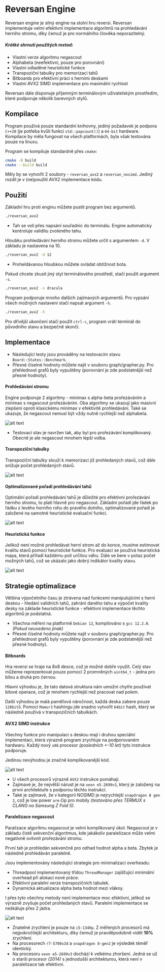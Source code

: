 # Reversan Engine
Reversan engine je silný engine na stolní hru reversi. Reversan implementuje velmi efektivní implementace algoritmů na prohledávání herního stromu, díky čemuž je pro normálního člověka neporazitelný.

##### Krátké shrnutí použitých metod:
- Vlastní verze algoritmu negascout
- Alphabeta (neefektivní, pouze pro porovnání)
- Vlastní odladěné heuristické funkce
- Transpoziční tabulky pro memorizaci tahů
- Bitboards pro efektivní práci s herními deskami
- Vlastní AVX2 SIMD implementace pro maximální rychlost

Reversan dále disponuje příjemným terminálovým uživatelským prostředím, které podporuje několik barevných stylů.

## Kompilace
Program používá pouze standardní knihovny, jediný požadavek je podpora `C++20` (je potřeba kvůli funkci `std::popcount()`) a `64-bit` hardware. Kompilace by měla fungovat na všech platformách, byla však testována pouze na linuxu.

Program se kompiluje standardně přes `cmake`:
```bash
cmake -B build
cmake --build build
```
Měly by se vytvořit 2 soubory - `reversan_avx2` a `reversan_nosimd`. Jediný rozdíl je v (ne)použití AVX2 implementace kódu.

## Použití
Základní hru proti enginu můžete pustit program bez argumentů.
```bash
./reversan_avx2
```
- Tah se volí přes napsání souřadnic do terminálu. Engine automaticky kontroluje validitu zvoleného tahu.

Hloubku prohledávání herního stromu můžete určit s argumentem `-d`. V základu je nastavena na 10.
```bash
./reversan_avx2 -d 12
```
- Proheldávanou hloubkou můžete ovládat obtížnost bota.

Pokud chcete zkusit jiný styl terminálového prostředí, stačí použít argument `-s`.
```bash
./reversan_avx2 -s dracula
```
Program podporuje mnoho dalších zajímavých argumentů. Pro vypsání všech možných nastavení stačí napsat argument `-h`.
```bash
./reversan_avx2 -h
```
Pro dřívější ukončení stačí použít `ctrl-c`, program vrátí terminál do původního stavu a bezpečně skončí.

## Implementace
- Následující testy jsou prováděny na testovacím stavu `Board::States::Benchmark`.
- Přesné číselné hodnoty můžete najít v souboru graph/grapher.py. Pro přehlednost grafů byly vypuštěny (porovnání je zde podstatnější než přesné hodnoty).
#### Prohledávání stromu
Engine podporuje 2 algoritmy - minimax s alpha-beta prořezáváním a minimax s negascout prořezáváním. Oba algoritmy se ukazují jako masivní zlepšení oproti klasickému minimax v efektivitě prohledávání. Také se ukazuje, že negascout nemusí být vždy nutně rychlejší než alphabeta.

![alt text](graphs/pruning.png)
- Testovací stav je navržen tak, aby byl pro prořezávání komplikovaný. Obecně je ale negascout mnohem lepší volba.

#### Transpoziční tabulky
Transpoziční tabulky slouží k memorizaci již prohledaných stavů, což dále snižuje počet prohledaných stavů.

![alt text](graphs/transposition.png)

#### Optimalizované pořadí prohledávání tahů
Optimální pořadí prohledávání tahů je důležité pro efektivní prořezávání herního stromu, to platí hlavně pro negascout. Základní pořadí jde řádek po řádku z levého horního rohu do pravého dolního, optimalizované pořadí je založené na samotné heuristické evaluační funkci.

![alt text](graphs/move_order.png)

#### Heuristická funkce
Jelikož není možné prohledávat herní strom až do konce, musíme estimovat kvalitu stavů pomocí heuristické funkce. Pro evaluaci se používá heuristická mapa, která přiřadí každému poli určitou váhu. Dále se bere v potaz počet možných tahů, což se ukázalo jako dobrý indikátor kvality stavu.

![alt text](graphs/heur.png)

## Strategie optimalizace
Většina výpočetního času je ztrávena nad funkcemi manipulujícími s herní deskou - hledání validních tahů, zahrání daného tahu a výpočet kvality desky na základe heuristické funkce - efektivní implementace těchto algoritmů je podstatná.
- Všechna měření na platformě `Debian 12`, kompilováno s `gcc 12.2.0`. *(Pokud neuvedeno jinak)*
- Přesné číselné hodnoty můžete najít v souboru graph/grapher.py. Pro přehlednost grafů byly vypuštěny (porovnání je zde podstatnější než přesné hodnoty).

#### Bitboards
Hra reversi se hraje na 8x8 desce, což je možné dobře využít. Celý stav můžeme reprezentovat pouze pomocí 2 promněných `uint64_t` - jedna pro bílou a druhá pro černou.

Hlavní výhodou je, že tato datová struktura nám umožní chytře používat bitové operace, což je mnohem rychlejší než pracovat nad polem.

Další výhodou je malá paměťová náročnost, každá deska zabere pouze `128bitů`. Pomocí `Mamur3` hashingu jde snadno vytvořit `64bit` hash, který se následně používá v transpozičních tabulkách.

#### AVX2 SIMD instrukce
Všechny funkce pro manipulaci s deskou mají i druhou speciální implementaci, která výrazně program zrychluje na podporovaném hardwaru. Každý nový `x86` procesor *(posledních +-10 let)* tyto instrukce podporuje.

Jedinou nevýhodou je značně komplikovanější kód.

![alt text](graphs/simd.png)
- U všech procesorů výrazně `AVX2` instrukce pomáhají.
- Zajímavé je, že největší nárust je na `xeon e5-2699v3`, který je založený na první architektuře s podporou těchto instrukcí.
- Také je zajímavé, že v kategorii NOSIMD je nejrychlejší `snapdragon 8 gen 2`, což je low power `arm` čip pro mobily *(testováno přes TERMUX s CLANG na Samsung Z Fold 5)*.

#### Paralelizace negascout
Paralizace algoritmu negascout je velmi komplikovaný úkol. Negascout je v základu čistě sekvenční algoritmus, kde jakákoliv paralelizace může velmi negativně ovlivnit prořezávání stromu.

První tah je prohledán sekvenčně pro odhad hodnot alpha a beta. Zbytek je následně prohledáván paralelně.

Jsou implementovány následující strategie pro minimalizaci overheadu:
- Threadpool implementovaný třídou `ThreadManager` zajišťující minimální overhead při alokaci nové práce.
- Efektivní paralelní verze transpozičních tabulek.
- Dynamická aktualizace alpha beta hodnot mezi vlákny.

I přes tyto všechny metody není implementace moc efektivní, jelikož se výrazně zvyšuje počet prohledaných stavů. Paralelní implementace se neškáluje přes 2 jádra.

![alt text](graphs/parallel.png)
- Znatelné zrychlení je pouze na `i5-1340p`. Z měřených procesorů má nejpokročilejší architekturu, díky čemuž je pravděpodobně vidět **10%** zrychlení.
- Na procesorech `r7-5700x3d` a `snapdragon 8-gen2` je výsledek téměř identický.
- Na procesoru `xeon e5-2699v3` dochází k velkému zhoršení. Jedná se už o starší procesor *(2014)* s jednodušší architekturou, která není v paralelizace tak efektivní.
